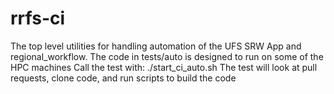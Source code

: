 # rrfs-ci
The top level utilities for handling automation of the UFS SRW App and regional_workflow.
The code in tests/auto is designed to run on some of the HPC machines
Call the test with: ./start_ci_auto.sh
The test will look at pull requests, clone code, and run scripts to build the code
